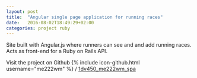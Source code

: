 ```yaml
---
layout: post
title:  "Angular single page application for running races"
date:   2016-08-02T18:49:29+02:00
categories: project ruby
---
```

Site built with Angular.js where runners can see and and add running races. Acts as front-end for a Ruby on Rails API.



Visit the project on Github
{% include icon-github.html username="me222wm" %} /
[1dv450_me222wm_spa](https://github.com/me222wm/1dv450_me222wm_spa)



